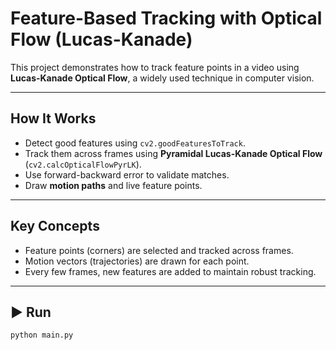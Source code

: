 #  Feature-Based Tracking with Optical Flow (Lucas-Kanade)

This project demonstrates how to track feature points in a video using **Lucas-Kanade Optical Flow**, a widely used technique in computer vision.

---

##  How It Works

- Detect good features using `cv2.goodFeaturesToTrack`.
- Track them across frames using **Pyramidal Lucas-Kanade Optical Flow** (`cv2.calcOpticalFlowPyrLK`).
- Use forward-backward error to validate matches.
- Draw **motion paths** and live feature points.

---

##  Key Concepts

- Feature points (corners) are selected and tracked across frames.
- Motion vectors (trajectories) are drawn for each point.
- Every few frames, new features are added to maintain robust tracking.

---

## ▶ Run

```bash
python main.py

